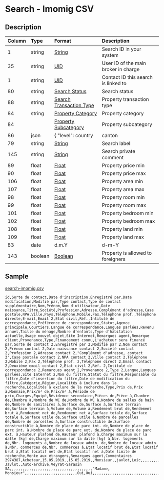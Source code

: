# Search - Imomig CSV

## Description

| Column | Type | Format | Description |
| :--- | :--- | :--- | :--- |
| 1 | string | [String](https://en.wikipedia.org/wiki/String_(computer_science)) | Search ID in your system |
| 35 | string | [UID](https://en.wikipedia.org/wiki/Unique_identifier) | User ID of the main broker in charge |
| 1 | string | [UID](https://en.wikipedia.org/wiki/Unique_identifier) | Contact ID this search is linked to |
| 80 | string | [Search Status](../values/search_status_id.md) | Search status |
| 88 | string | [Search Transaction Type](../values/search_transaction_type_id.md) | Property transaction type |
| 84 | string | [Property Category](../values/property_category_id.md) | Property category |
| 84 |  | [Property Subcategory](../values/property_subcategory_id.md) | Property subcategory |
| 86 | json | { "level": country|canton|district|zone|city|quarter, "name": string } | Search locations |
| 79 | string | [String](https://en.wikipedia.org/wiki/String_(computer_science)) | Search label |
| 145 | string | [String](https://en.wikipedia.org/wiki/String_(computer_science)) | Search private comment |
| 89 | float | [Float](https://en.wikipedia.org/wiki/Decimal) | Property price min |
| 90 | float | [Float](https://en.wikipedia.org/wiki/Decimal) | Property price max |
| 106 | float | [Float](https://en.wikipedia.org/wiki/Decimal) | Property area min |
| 107 | float | [Float](https://en.wikipedia.org/wiki/Decimal) | Property area max |
| 98 | float | [Float](https://en.wikipedia.org/wiki/Decimal) | Property room min |
| 99 | float | [Float](https://en.wikipedia.org/wiki/Decimal) | Property room max |
| 101 | float | [Float](https://en.wikipedia.org/wiki/Decimal) | Property bedroom min |
| 102 | float | [Float](https://en.wikipedia.org/wiki/Decimal) | Property bedroom max |
| 108 | float | [Float](https://en.wikipedia.org/wiki/Decimal) | Property land min |
| 109 | float | [Float](https://en.wikipedia.org/wiki/Decimal) | Property land max |
| 83 | date | d.m.Y | d-m-Y | Y-m-d | Search update date |
| 143 | boolean | [Boolean](https://en.wikipedia.org/wiki/Boolean_data_type) | Property is allowed to foreigners |

## Sample

[search-imomig.csv](../samples/search-imomig.csv)
```
id,Sorte de contact,Date d'inscription,Enregistré par,Date modification,Modifié par,Type contact,Type de contact supplémentaire,Nom,Prénom,Nom d'utilisateur,Date naissance,Titre,Société,Profession,Adresse,Complément d'adresse,Case postale,NPA,Ville,Pays,Téléphone,Mobile,Fax,Téléphone prof.,Téléphone directe,E-mail,Email 2,Etat civil,Réf.,Intitulé de correspondance,Préférence de correspondance,Statut,Agence principale,Courtiers,Langue de correspondance,Langues parlées,Revenu annuel,Taille du ménage,Nombre d'enfants,Type d'habitation actuelle,Usage nouvel objet,Site Internet,Remarques agent,Remarque client,Provenance,Type,Financement connu,L'acheteur sera financé par,Sorte de contact 2,Enregistré par 2,Modifié par 2,Nom contact 2,Prénom contact 2,Date naissance contact 2,Société contact 2,Profession 2,Adresse contact 2,"Complément d'adresse, contact 2",Case postale contact 2,NPA contact 2,Ville contact 2,Téléphone 2,Mobile 2,Fax 2,Téléphone prof. 2,Téléphone direct 2,Email contact 2,Deuxième email contact 2,Etat civil 2,Réf. 2,Intitulé de correspondance 2,Remarques agent 2,Provenance 2,Type 2,Langue,Langues parlées,Site Internet 2,Nom du filtre,Statut du filtre,Responsable du filtre,Date d'insertion du filtre,Date de modification du filtre,Catégorie,Région,Localités à inclure dans la recherche,Localités à exclure de la recherche,Type,Prix de,Prix à,Monnaie,Prix/m² de,Prix/m² à,Période de prix,Charges,Equipé,Résidence secondaire,Pièces de,Pièce à,Chambre de,Chambre à,Nombre de WC de,Nombre de WC à,Nombre de salles de bain de,Nombre de sanitaires à,Surface de,Surface à,Surface terrain de,Surface terrain à,Volume de,Volume à,Rendement brut de,Rendement brut à,Rendement net de,Rendement net à,Surface totale de,Surface totale à,Surface utile de,Surface utile à,Nombre de parcelles de,Nombre de parcelles à,Surface constructible de,Surface constructible à,Nombre de place de parc int. de,Nombre de place de parc int. à,Nombre de place de parc ext. de,Nombre de place de parc ext. à,Hauteur plafond de,Hauteur plafond à,Charge maximum sur la dalle [kg] de,Charge maximum sur la dalle [kg] à,Nbr. logements de,Nbr. logements à,Nombre de locaux admin. de,Nombre de locaux admin. à,Nbr. commerces de,Nbr. commerces à,Etat locatif brut de,Etat locatif brut à,Etat locatif net de,Etat locatif net à,Date limite de recherche,Vente aux étrangers,Remarques agent,Commentaires
2974387,Acheteur,15.05.2019,,15.05.2019,,Monsieur,,javlot,Loic,,,,,,,,,,,,,,,,,,,,,Monsieur Javlot,,Auto-archivé,Veyrat-Sarasin SA,,,,,,,,,,,,,,,,,,,,,,,,,,,,,,,,,,,,,,"Madame, Monsieur",,,,,,,,,,,,,,,,,,,,,,,,Oui,Oui,,,,,,,,,,,,,,,,,,,,,,,,,,,,,,,,,,,,,,,,,,,,,,,,
```
